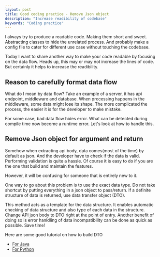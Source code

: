 ```yaml
---
layout: post
title: Good coding practice - Remove Json object
description: "Increase readibility of codebase"
keywords: "Coding practice"
---
```


I always try to produce a readable code. Making them short and sweet. Abstracting classes to hide the unrelated process. And probably make a config file to cater for different use case without touching the codebase.

Today I want to share another way to make your code readable by focusing on the data flow. Heads up, this may or may not increase the lines of code. But certainly it helps to increase the readibility.

## Reason to carefully format data flow

What do I mean by data flow? Take an example of a server, it has api endpoint, middleware and database. When processing happens in the middleware, some data might lose its shape. The more complicated the process, the easier it is for the developer to make mistake. 

For some case, bad data flow hides error. What can be detected during compile time now become a runtime error. Let's look at how to handle this.

## Remove Json object for argument and return 

Somehow when extracting api body, data comes(most of the time) by default as json. And the developer have to check if the data is valid. Performing validation is quite a hassle. Of course it is easy to do if you are the one that build and maintain the features.

However, it will be confusing for someone that is entirely new to it.

One way to go about this problem is to use the exact data type. Do not take shortcut by putting everything in a json object to pass/return. If a definite structure of data is returned, use data transfer object (DTO). 

This method acts as a template for the data structure. It enables automatic checking of data structure and also type of each data in the structure. Change API json body to DTO right at the point of entry. Another benefit of doing so is error hanldling of data incompatibility can be done as quick as possible. Save time!

Here are some good tutorial on how to build DTO
- [For Java](https://www.javaguides.net/2018/08/data-transfer-object-design-pattern-in-java.html)
- [For Python](https://pynative.com/python-convert-json-data-into-custom-python-object/)

